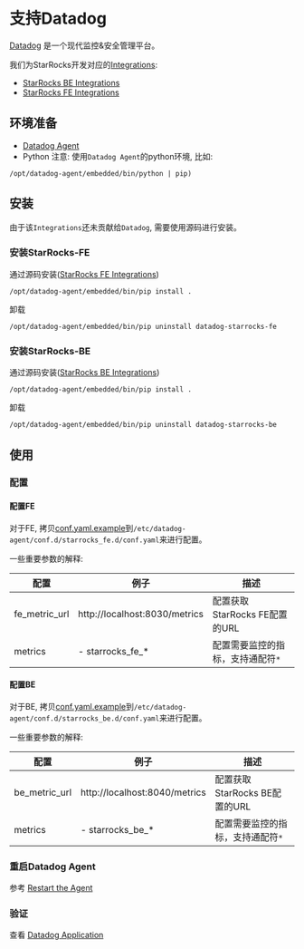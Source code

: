 # 支持Datadog

[Datadog](https://www.datadoghq.com/) 是一个现代监控&安全管理平台。

我们为StarRocks开发对应的[Integrations](https://docs.datadoghq.com/integrations/): 
- [StarRocks BE Integrations](https://github.com/StarRocks/starrocks/tree/main/contrib/datadog-connector/starrocks_be)
- [StarRocks FE Integrations](https://github.com/StarRocks/starrocks/tree/main/contrib/datadog-connector/starrocks_fe)

## 环境准备

- [Datadog Agent](https://docs.datadoghq.com/getting_started/agent/)
- Python
注意: 使用`Datadog Agent`的python环境, 比如: 
```
/opt/datadog-agent/embedded/bin/python | pip)
```

## 安装

由于该`Integrations`还未贡献给`Datadog`, 需要使用源码进行安装。

### 安装StarRocks-FE
通过源码安装([StarRocks FE Integrations](https://github.com/StarRocks/starrocks/tree/main/contrib/datadog-connector/starrocks_fe))
```
/opt/datadog-agent/embedded/bin/pip install .
```
卸载
```
/opt/datadog-agent/embedded/bin/pip uninstall datadog-starrocks-fe
```

### 安装StarRocks-BE
通过源码安装([StarRocks BE Integrations](https://github.com/StarRocks/starrocks/tree/main/contrib/datadog-connector/starrocks_be))
```
/opt/datadog-agent/embedded/bin/pip install .
```
卸载
```
/opt/datadog-agent/embedded/bin/pip uninstall datadog-starrocks-be
```

## 使用

### 配置

#### 配置FE
对于FE, 拷贝[conf.yaml.example](https://github.com/StarRocks/starrocks/blob/main/contrib/datadog-connector/starrocks_fe/datadog_checks/starrocks_fe/data/conf.yaml.example)到`/etc/datadog-agent/conf.d/starrocks_fe.d/conf.yaml`来进行配置。

一些重要参数的解释:

| **配置** | **例子** | **描述** |
  | -------------------------------------- | ------------ | ------------------------------------------------------------ |
   | fe_metric_url | http://localhost:8030/metrics | 配置获取StarRocks FE配置的URL |
   | metrics | - starrocks_fe_* | 配置需要监控的指标，支持通配符`*` |

#### 配置BE
对于BE, 拷贝[conf.yaml.example](https://github.com/StarRocks/starrocks/blob/main/contrib/datadog-connector/starrocks_be/datadog_checks/starrocks_be/data/conf.yaml.example)到`/etc/datadog-agent/conf.d/starrocks_be.d/conf.yaml`来进行配置。

一些重要参数的解释:

| **配置** | **例子** | **描述** |
  | -------------------------------------- | ------------ | ------------------------------------------------------------ |
   | be_metric_url | http://localhost:8040/metrics | 配置获取StarRocks BE配置的URL |
   | metrics | - starrocks_be_* | 配置需要监控的指标，支持通配符`*` |

### 重启Datadog Agent
参考 [Restart the Agent](https://docs.datadoghq.com/agent/guide/agent-commands/#start-stop-and-restart-the-agent)

### 验证
查看 [Datadog Application](https://docs.datadoghq.com/getting_started/application/)
